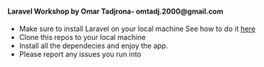 <h4>
Laravel Workshop by Omar Tadjrona- omtadj.2000@gmail.com
</h4>

<ul>
<li>
Make sure to install Laravel on your local machine 
See how to do it <a href="https://www.youtube.com/watch?v=_dd4-HEPejU">here </a> 
</li>
<li>
Clone this repos to your local machine 
</li>
<li>
Install all the dependecies and enjoy the app. 
</li>
<li>
Please report any issues you run into 
</li>
</ul>
